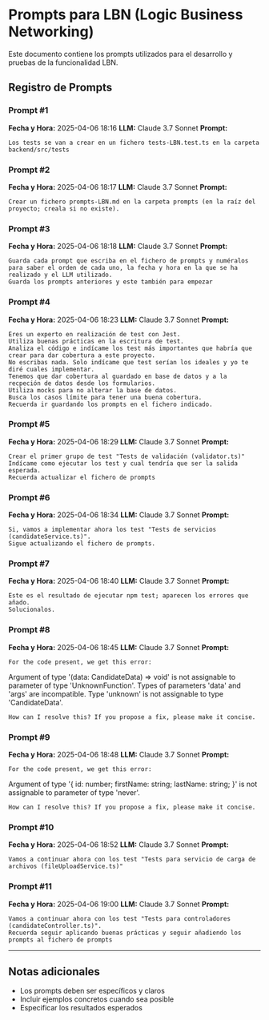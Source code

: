# Prompts para LBN (Logic Business Networking)

Este documento contiene los prompts utilizados para el desarrollo y pruebas de la funcionalidad LBN.

## Registro de Prompts

### Prompt #1
**Fecha y Hora:** 2025-04-06 18:16
**LLM:** Claude 3.7 Sonnet
**Prompt:**
```
Los tests se van a crear en un fichero tests-LBN.test.ts en la carpeta backend/src/tests
```

### Prompt #2
**Fecha y Hora:** 2025-04-06 18:17
**LLM:** Claude 3.7 Sonnet
**Prompt:**
```
Crear un fichero prompts-LBN.md en la carpeta prompts (en la raíz del proyecto; creala si no existe).
```

### Prompt #3
**Fecha y Hora:** 2025-04-06 18:18
**LLM:** Claude 3.7 Sonnet
**Prompt:**
```
Guarda cada prompt que escriba en el fichero de prompts y numéralos para saber el orden de cada uno, la fecha y hora en la que se ha realizado y el LLM utilizado.
Guarda los prompts anteriores y este también para empezar
```

### Prompt #4
**Fecha y Hora:** 2025-04-06 18:23
**LLM:** Claude 3.7 Sonnet
**Prompt:**
```
Eres un experto en realización de test con Jest.
Utiliza buenas prácticas en la escritura de test.
Analiza el código e indícame los test más importantes que habría que crear para dar cobertura a este proyecto.
No escribas nada. Solo indícame que test serían los ideales y yo te diré cuales implementar.
Tenemos que dar cobertura al guardado en base de datos y a la recpeción de datos desde los formularios.
Utiliza mocks para no alterar la base de datos.
Busca los casos límite para tener una buena cobertura.
Recuerda ir guardando los prompts en el fichero indicado.
```

### Prompt #5
**Fecha y Hora:** 2025-04-06 18:29
**LLM:** Claude 3.7 Sonnet
**Prompt:**
```
Crear el primer grupo de test "Tests de validación (validator.ts)"
Indícame como ejecutar los test y cual tendría que ser la salida esperada.
Recuerda actualizar el fichero de prompts
```

### Prompt #6
**Fecha y Hora:** 2025-04-06 18:34
**LLM:** Claude 3.7 Sonnet
**Prompt:**
```
Si, vamos a implementar ahora los test "Tests de servicios (candidateService.ts)".
Sigue actualizando el fichero de prompts.
```

### Prompt #7
**Fecha y Hora:** 2025-04-06 18:40
**LLM:** Claude 3.7 Sonnet
**Prompt:**
```
Este es el resultado de ejecutar npm test; aparecen los errores que añado.
Solucionalos.
```

### Prompt #8
**Fecha y Hora:** 2025-04-06 18:45
**LLM:** Claude 3.7 Sonnet
**Prompt:**
```
For the code present, we get this error:
```
Argument of type '(data: CandidateData) => void' is not assignable to parameter of type 'UnknownFunction'.
  Types of parameters 'data' and 'args' are incompatible.
    Type 'unknown' is not assignable to type 'CandidateData'.
```
How can I resolve this? If you propose a fix, please make it concise.
```

### Prompt #9
**Fecha y Hora:** 2025-04-06 18:48
**LLM:** Claude 3.7 Sonnet
**Prompt:**
```
For the code present, we get this error:
```
Argument of type '{ id: number; firstName: string; lastName: string; }' is not assignable to parameter of type 'never'.
```
How can I resolve this? If you propose a fix, please make it concise.
```

### Prompt #10
**Fecha y Hora:** 2025-04-06 18:52
**LLM:** Claude 3.7 Sonnet
**Prompt:**
```
Vamos a continuar ahora con los test "Tests para servicio de carga de archivos (fileUploadService.ts)"
```

### Prompt #11
**Fecha y Hora:** 2025-04-06 19:00
**LLM:** Claude 3.7 Sonnet
**Prompt:**
```
Vamos a continuar ahora con los test "Tests para controladores (candidateController.ts)".
Recuerda seguir aplicando buenas prácticas y seguir añadiendo los prompts al fichero de prompts
```

---

## Notas adicionales
- Los prompts deben ser específicos y claros
- Incluir ejemplos concretos cuando sea posible
- Especificar los resultados esperados 